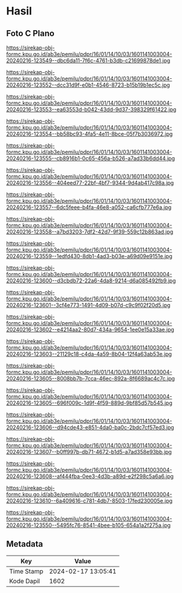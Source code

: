 # Hasil

## Foto C Plano

https://sirekap-obj-formc.kpu.go.id/ab3e/pemilu/pdpr/16/01/14/10/03/1601141003004-20240216-123549--dbc6da11-7f6c-4761-b3db-c21699878de1.jpg

https://sirekap-obj-formc.kpu.go.id/ab3e/pemilu/pdpr/16/01/14/10/03/1601141003004-20240216-123552--dcc31d9f-e0b1-4546-8723-b15b19b1ec5c.jpg

https://sirekap-obj-formc.kpu.go.id/ab3e/pemilu/pdpr/16/01/14/10/03/1601141003004-20240216-123553--ea63553d-b042-43dd-9d37-398329f61422.jpg

https://sirekap-obj-formc.kpu.go.id/ab3e/pemilu/pdpr/16/01/14/10/03/1601141003004-20240216-123554--bb58bc93-4fa5-4e11-8bce-05f7b3036972.jpg

https://sirekap-obj-formc.kpu.go.id/ab3e/pemilu/pdpr/16/01/14/10/03/1601141003004-20240216-123555--cb8916b1-0c65-456a-b526-a7ad33b6dd44.jpg

https://sirekap-obj-formc.kpu.go.id/ab3e/pemilu/pdpr/16/01/14/10/03/1601141003004-20240216-123556--404eed77-22bf-4bf7-9344-9d4ab417c98a.jpg

https://sirekap-obj-formc.kpu.go.id/ab3e/pemilu/pdpr/16/01/14/10/03/1601141003004-20240216-123557--6dc5feee-b4fa-46e8-a052-ca6cfb777e6a.jpg

https://sirekap-obj-formc.kpu.go.id/ab3e/pemilu/pdpr/16/01/14/10/03/1601141003004-20240216-123558--a7bd3203-7df2-42d7-9f39-559c12b863ad.jpg

https://sirekap-obj-formc.kpu.go.id/ab3e/pemilu/pdpr/16/01/14/10/03/1601141003004-20240216-123559--1edfd430-8db1-4ad3-b03e-a69d09e9151e.jpg

https://sirekap-obj-formc.kpu.go.id/ab3e/pemilu/pdpr/16/01/14/10/03/1601141003004-20240216-123600--d3cbdb72-22a6-4da8-9214-d6a085492fb9.jpg

https://sirekap-obj-formc.kpu.go.id/ab3e/pemilu/pdpr/16/01/14/10/03/1601141003004-20240216-123601--3cf4e773-1491-4d09-b07d-c9c9f02f20d5.jpg

https://sirekap-obj-formc.kpu.go.id/ab3e/pemilu/pdpr/16/01/14/10/03/1601141003004-20240216-123602--e4214aa2-80d7-434a-9654-1ee0e15a33ae.jpg

https://sirekap-obj-formc.kpu.go.id/ab3e/pemilu/pdpr/16/01/14/10/03/1601141003004-20240216-123603--21129c18-c4da-4a59-8b04-12f4a63ab53e.jpg

https://sirekap-obj-formc.kpu.go.id/ab3e/pemilu/pdpr/16/01/14/10/03/1601141003004-20240216-123605--8008bb7b-7cca-46ec-892a-8f6689ac4c7c.jpg

https://sirekap-obj-formc.kpu.go.id/ab3e/pemilu/pdpr/16/01/14/10/03/1601141003004-20240216-123605--696f009c-1d9f-4f59-889d-9bf85d57b545.jpg

https://sirekap-obj-formc.kpu.go.id/ab3e/pemilu/pdpr/16/01/14/10/03/1601141003004-20240216-123606--d94cde43-e851-4da0-ba0c-2bdc7cf57ed3.jpg

https://sirekap-obj-formc.kpu.go.id/ab3e/pemilu/pdpr/16/01/14/10/03/1601141003004-20240216-123607--b0ff997b-db71-4672-b1d5-a7ad358e93bb.jpg

https://sirekap-obj-formc.kpu.go.id/ab3e/pemilu/pdpr/16/01/14/10/03/1601141003004-20240216-123608--af444fba-0ee3-4d3b-a89d-e2f298c5a6a6.jpg

https://sirekap-obj-formc.kpu.go.id/ab3e/pemilu/pdpr/16/01/14/10/03/1601141003004-20240216-123610--6a409616-c781-4db7-8503-17fed230005e.jpg

https://sirekap-obj-formc.kpu.go.id/ab3e/pemilu/pdpr/16/01/14/10/03/1601141003004-20240216-123550--5495fc76-8541-4bee-b105-654a1a2f275a.jpg


## Metadata

| Key        | Value               |
| ---------- | ------------------- |
| Time Stamp | 2024-02-17 13:05:41 |
| Kode Dapil | 1602                |



